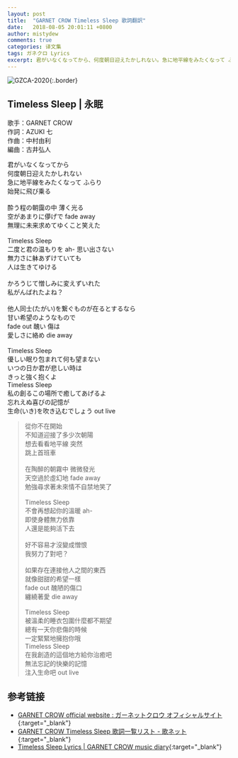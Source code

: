 ```yaml
---
layout: post
title:  "GARNET CROW Timeless Sleep 歌詞翻訳"
date:   2018-08-05 20:01:11 +0800
author: mistydew
comments: true
categories: 译文集
tags: ガネクロ Lyrics
excerpt: 君がいなくなってから、何度朝日迎えたかしれない。急に地平線をみたくなって ふらり、始発に飛び乗る。
---
```

![GZCA-2020](/gc/assets/images/discography/single/GZCA-2020.jpg){:.border}

## Timeless Sleep | 永眠

歌手：GARNET CROW<br>
作詞：AZUKI 七<br>
作曲：中村由利<br>
編曲：古井弘人

<div class="lyric-original">
<p>
君がいなくなってから<br>
何度朝日迎えたかしれない<br>
急に地平線をみたくなって ふらり<br>
始発に飛び乗る<br>
<br>
酔う程の朝靄の中 薄く光る<br>
空があまりに儚げで fade away<br>
無理に未来求めてゆくこと笑えた<br>
<br>
Timeless Sleep<br>
二度と君の温もりを ah- 思い出さない<br>
無力さに躰あずけていても<br>
人は生きてゆける<br>
<br>
かろうじて憎しみに変えずいれた<br>
私がんばれたよね？<br>
<br>
他人同士(たがい)を繋ぐものが在るとするなら<br>
甘い希望のようなもので<br>
fade out 醜い 傷は<br>
愛しさに絡め die away<br>
<br>
Timeless Sleep<br>
優しい眠り包まれて何も望まない<br>
いつの日か君が悲しい時は<br>
きっと強く抱くよ<br>
Timeless Sleep<br>
私の創るこの場所で癒してあげるよ<br>
忘れえぬ喜びの記憶が<br>
生命(いき)を吹き込むでしょう out live
</p>
</div>

<div class="lyric-translation">
<blockquote>
從你不在開始<br>
不知道迎接了多少次朝陽<br>
想去看看地平線 突然<br>
跳上首班車<br>
<br>
在陶醉的朝霧中 微微發光<br>
天空過於虛幻地 fade away<br>
勉強尋求著未來情不自禁地笑了<br>
<br>
Timeless Sleep<br>
不會再想起你的溫暖 ah-<br>
即使身體無力依靠<br>
人還是能夠活下去<br>
<br>
好不容易才沒變成憎恨<br>
我努力了對吧？<br>
<br>
如果存在連接他人之間的東西<br>
就像甜甜的希望一樣<br>
fade out 醜陋的傷口<br>
纏繞著愛 die away<br>
<br>
Timeless Sleep<br>
被溫柔的睡衣包圍什麼都不期望<br>
總有一天你悲傷的時候<br>
一定緊緊地擁抱你哦<br>
Timeless Sleep<br>
在我創造的這個地方給你治癒吧<br>
無法忘記的快樂的記憶<br>
注入生命吧 out live
</blockquote>
</div>

## 参考链接

* [GARNET CROW official website : ガーネットクロウ オフィシャルサイト](http://www.garnetcrow.com){:target="_blank"}
* [GARNET CROW Timeless Sleep 歌詞一覧リスト - 歌ネット](https://www.uta-net.com/song/20123){:target="_blank"}
* [Timeless Sleep Lyrics \| GARNET CROW music diary](https://mistydew.github.io/gc/lyrics/original/Timeless%20Sleep.html){:target="_blank"}
